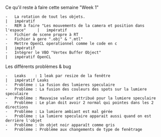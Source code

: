Ce qu'il reste à faire cette semaine "Week 1"

    -   La rotation de tout les objets.                                         |   impératif
    -   REM à faire "Les mouvements de la camera et position dans l'espace"     |   impératif
    -   Fichier de scene propre à RT
    -   Fichier à gere ".obj" & ".mtl"
    -   Mettre OpenCL operationnel comme le code en c                           |   impératif
    -   Intégrer le VBO "Vertex Buffer Object"                                  |   impératif OpenCL

Les différents problèmes & bug

    -   Leaks    : 1 leak par resize de la fenêtre                              |   impératif Leaks
    -   Problème : La fusion des lumieres speculaire
    -   Problème : La fusion des couleurs des spots sur la lumiere speculaire
    -   Problème : Mauvaise valeur attribué pour la lumiere speculaire
    -   Problème : Le plan doit avoir 2 normal qui pointes dans les 2 directions
    -   Problème : La lumiere ambiant est mal gérée
    -   Problème : La lumiere speculaire apparait aussi quand on est derrière l'objet
    -   Problème : Un objet noir apparaît comme gris
    -   Problème : Problème aux changements de type de fenêtrage

